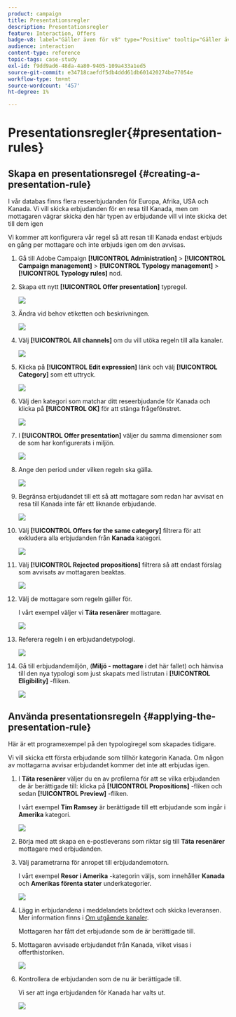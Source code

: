 ```yaml
---
product: campaign
title: Presentationsregler
description: Presentationsregler
feature: Interaction, Offers
badge-v8: label="Gäller även för v8" type="Positive" tooltip="Gäller även Campaign v8"
audience: interaction
content-type: reference
topic-tags: case-study
exl-id: f9dd9ad6-48da-4a80-9405-109a433a1ed5
source-git-commit: e34718caefdf5db4ddd61db601420274be77054e
workflow-type: tm+mt
source-wordcount: '457'
ht-degree: 1%

---
```


# Presentationsregler{#presentation-rules}



## Skapa en presentationsregel {#creating-a-presentation-rule}

I vår databas finns flera reseerbjudanden för Europa, Afrika, USA och Kanada. Vi vill skicka erbjudanden för en resa till Kanada, men om mottagaren vägrar skicka den här typen av erbjudande vill vi inte skicka det till dem igen

Vi kommer att konfigurera vår regel så att resan till Kanada endast erbjuds en gång per mottagare och inte erbjuds igen om den avvisas.

1. Gå till Adobe Campaign **[!UICONTROL Administration]** > **[!UICONTROL Campaign management]** > **[!UICONTROL Typology management]** > **[!UICONTROL Typology rules]** nod.
1. Skapa ett nytt **[!UICONTROL Offer presentation]** typregel.

   ![](assets/offer_typology_example_001.png)

1. Ändra vid behov etiketten och beskrivningen.

   ![](assets/offer_typology_example_002.png)

1. Välj **[!UICONTROL All channels]** om du vill utöka regeln till alla kanaler.

   ![](assets/offer_typology_example_003.png)

1. Klicka på **[!UICONTROL Edit expression]** länk och välj **[!UICONTROL Category]** som ett uttryck.

   ![](assets/offer_typology_example_004.png)

1. Välj den kategori som matchar ditt reseerbjudande för Kanada och klicka på **[!UICONTROL OK]** för att stänga frågefönstret.

   ![](assets/offer_typology_example_005.png)

1. I **[!UICONTROL Offer presentation]** väljer du samma dimensioner som de som har konfigurerats i miljön.

   ![](assets/offer_typology_example_006.png)

1. Ange den period under vilken regeln ska gälla.

   ![](assets/offer_typology_example_007.png)

1. Begränsa erbjudandet till ett så att mottagare som redan har avvisat en resa till Kanada inte får ett liknande erbjudande.

   ![](assets/offer_typology_example_008.png)

1. Välj **[!UICONTROL Offers for the same category]** filtrera för att exkludera alla erbjudanden från **Kanada** kategori.

   ![](assets/offer_typology_example_020.png)

1. Välj **[!UICONTROL Rejected propositions]** filtrera så att endast förslag som avvisats av mottagaren beaktas.

   ![](assets/offer_typology_example_021.png)

1. Välj de mottagare som regeln gäller för.

   I vårt exempel väljer vi **Täta resenärer** mottagare.

   ![](assets/offer_typology_example_009.png)

1. Referera regeln i en erbjudandetypologi.

   ![](assets/offer_typology_example_013.png)

1. Gå till erbjudandemiljön, (**Miljö - mottagare** i det här fallet) och hänvisa till den nya typologi som just skapats med listrutan i **[!UICONTROL Eligibility]** -fliken.

   ![](assets/offer_typology_example_014.png)

## Använda presentationsregeln {#applying-the-presentation-rule}

Här är ett programexempel på den typologiregel som skapades tidigare.

Vi vill skicka ett första erbjudande som tillhör kategorin Kanada. Om någon av mottagarna avvisar erbjudandet kommer det inte att erbjudas igen.

1. I **Täta resenärer** väljer du en av profilerna för att se vilka erbjudanden de är berättigade till: klicka på **[!UICONTROL Propositions]** -fliken och sedan **[!UICONTROL Preview]** -fliken.

   I vårt exempel **Tim Ramsey** är berättigade till ett erbjudande som ingår i **Amerika** kategori.

   ![](assets/offer_typology_example_015.png)

1. Börja med att skapa en e-postleverans som riktar sig till **Täta resenärer** mottagare med erbjudanden.
1. Välj parametrarna för anropet till erbjudandemotorn.

   I vårt exempel **Resor i Amerika** -kategorin väljs, som innehåller **Kanada** och **Amerikas förenta stater** underkategorier.

   ![](assets/offer_typology_example_016.png)

1. Lägg in erbjudandena i meddelandets brödtext och skicka leveransen. Mer information finns i [Om utgående kanaler](../../interaction/using/about-outbound-channels.md).

   Mottagaren har fått det erbjudande som de är berättigade till.

1. Mottagaren avvisade erbjudandet från Kanada, vilket visas i offerthistoriken.

   ![](assets/offer_typology_example_018.png)

1. Kontrollera de erbjudanden som de nu är berättigade till.

   Vi ser att inga erbjudanden för Kanada har valts ut.

   ![](assets/offer_typology_example_019.png)
